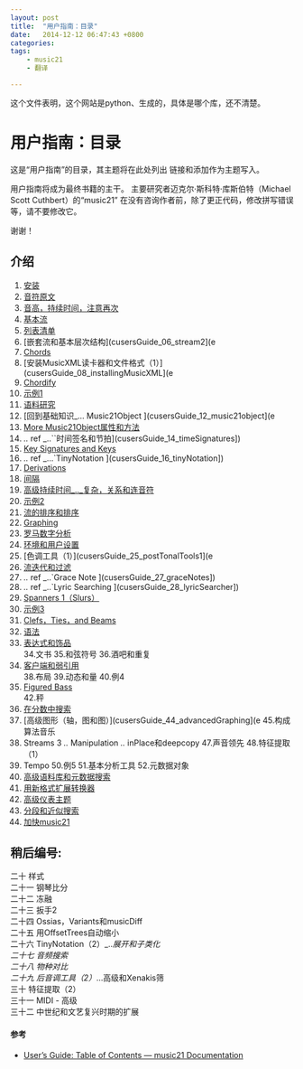 ```yaml
---
layout: post
title:  "用户指南：目录"
date:   2014-12-12 06:47:43 +0800
categories:  
tags: 
    - music21
    - 翻译

---
```


这个文件表明，这个网站是python、生成的，具体是哪个库，还不清楚。


用户指南：目录
===============================

这是“用户指南”的目录，其主题将在此处列出
链接和添加作为主题写入。

用户指南将成为最终书籍的主干。
主要研究者迈克尔·斯科特·库斯伯特（Michael Scott Cuthbert）的“music21”
在没有咨询作者前，除了更正代码，修改拼写错误等，请不要修改它。

谢谢！

## 介绍 ##

1. [安装](http://web.mit.edu/music21/doc/usersGuide/usersGuide_01_installing.html#usersguide-01-installing])    
2. [音符]()[原文](http://web.mit.edu/music21/doc/usersGuide/usersGuide_02_notes.html#usersguide-02-notes)    
3. [音高，持续时间，注意再次](http://web.mit.edu/music21/doc/usersGuide/usersGuide_03_pitches.html#usersguide-03-pitches)    
4. [基本流](http://web.mit.edu/music21/doc/usersGuide/usersGuide_01_installing.html#usersguide-01-installing)
5. [列表清单](cusersGuide_05_listsOfLists])    
6. [嵌套流和基本层次结构](cusersGuide_06_stream2](e
7. [Chords ](cusersGuide_07_chords])    
8. [安装MusicXML读卡器和文件格式（1）](cusersGuide_08_installingMusicXML](e
9. [Chordify ](cusersGuide_09_chordify])    
10. [示例1 ](cusersGuide_10_examples1])    
11. [语料研究](cusersGuide_11_corpusSearching])    
12. [回到基础知识_... Music21Object ](cusersGuide_12_music21object](e
13. [More Music21Object属性和方法](cusersGuide_13_music21object2])    
14. _.._ ref _..``时间签名和节拍](cusersGuide_14_timeSignatures])    
15. [Key Signatures and Keys ](cusersGuide_15_key])    
16. _.._ ref _...`TinyNotation ](cusersGuide_16_tinyNotation])    
17. [Derivations ](cusersGuide_17_derivations])    
18. [间隔](cusersGuide_18_间隔])    
19. [高级持续时间_.._复杂，关系和连音符](cusersGuide_19_duration2])    
20. [示例2 ](cusersGuide_20_examples2])    
21. [流的排序和排序](cusersGuide_21_sorting])    
22. [Graphing ](cusersGuide_22_graphing])    
23. [罗马数字分析](cusersGuide_23_romanNumerals])    
24. [环境和用户设置](cusersGuide_24_environment])    
25. [色调工具（1）](cusersGuide_25_postTonalTools1](e
26. [流迭代和过滤](cusersGuide_26_iterators])    
27. _.._ ref _..`Grace Note ](cusersGuide_27_graceNotes])    
28. _.._ ref _..`Lyric Searching ](cusersGuide_28_lyricSearcher])    
29. [Spanners 1（Slurs）](cusersGuide_29_spanners])    
30. [示例3 ](cusersGuide_30_examples3])    
31. [Clefs，Ties，and Beams ](cusersGuide_31_clefs])    
32. [语法](c用户指南_32_讲话])    
33. [表达式和饰品](cusersGuide_33表达式])    
34.文书
35.和弦符号
36.酒吧和重复
37. [客户端和弱引用](cusersGuide_36_clientWeakref])    
38.布局
39.动态和量
40.例4
41. [Figured Bass ](cusersGuide_41_figuredBass])    
42.秤
43. [在分数中搜索](cusersGuide_43_searching1])    
44. [高级图形（轴，图和图）](cusersGuide_44_advancedGraphing](e
45.构成算法音乐
46. Streams 3 _.._ Manipulation _.._ inPlace和deepcopy
47.声音领先
48.特征提取（1）
49. Tempo
50.例5
51.基本分析工具
52.元数据对象
53. [高级语料库和元数据搜索](cusersGuide_53_advancedCorpus])    
54. [用新格式扩展转换器](cusersGuide_54_extending转换器])    
55. [高级仪表主题](cusersGuide_55_advancedMeter])    
56. [分段和近似搜索](cusersGuide_56_searching2])    
57. [加快music21 ](cusersGuide_57_speed])    

## 稍后编号: ##

二十   样式  
二十一 钢琴比分  
二十二 冻融  
二十三 扳手2  
二十四 Ossias，Variants和musicDiff  
二十五 用OffsetTrees自动缩小   
二十六 TinyNotation（2）_.._展开和子类化  
二十七 音频搜索    
二十八 物种对比  
二十九 后音调工具（2）_...高级和Xenakis筛  
三十   特征提取（2）    
三十一 MIDI  - 高级  
三十二 中世纪和文艺复兴时期的扩展  



#### 参考 ####

* [User’s Guide: Table of Contents — music21 Documentation](http://web.mit.edu/music21/doc/usersGuide/usersGuide_99_Table_of_Contents.html)